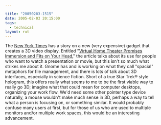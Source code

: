 ```yaml
---

title: "20050203-1515"
date: 2005-02-03 20:15:00
tags:
  - technical
layout: rut
---
```


The [New York Times][nyt1] has a story on a new (very
expensive) gadget that creates a 3D video display.  Entitled 
"[Virtual Home Theater Promises Immersion and Fits on Your Head][nyt2],"
the article talks about its use for people who want to watch a
presentation or movie, but this isn't so much what strikes me
about it.  Gnome has and is working on what they call "spacial"
metaphors for file management, and there is lots of talk about 3D
interfaces, especially in science fiction.  Short of a true Star
Trek&#xae; style hologram, this offers really what seems to me to
be the first viable way to really go 3D; imagine what that could
mean for computer desktops, organizing your work flow.  We'd need
some other pointer type device naturally, a mouse wouldn't make
much sense in 3D, perhaps a way to tell what a person is focusing
on, or something similar.  It would probably confuse many users at
first, but for those of us who are used to multiple monitors and/or
multiple work spaces, this would be an interesting advancement.


[nyt1]: https://www.nytimes.com

[nyt2]: http://www.nytimes.com/2005/02/03/technology/circuits/03soon.html?ex=1265173200&en=7db18d68202cff3e&ei=5088&partner=rssnyt

